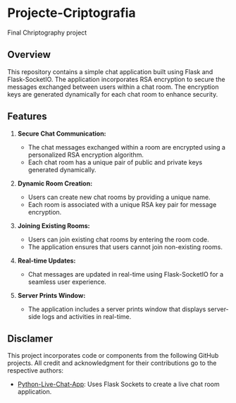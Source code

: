 # Projecte-Criptografia
Final Chriptography project

## Overview

This repository contains a simple chat application built using Flask and Flask-SocketIO. The application incorporates RSA encryption to secure the messages exchanged between users within a chat room. The encryption keys are generated dynamically for each chat room to enhance security.

## Features

1. **Secure Chat Communication:**
   - The chat messages exchanged within a room are encrypted using a personalized RSA encryption algorithm.
   - Each chat room has a unique pair of public and private keys generated dynamically.

2. **Dynamic Room Creation:**
   - Users can create new chat rooms by providing a unique name.
   - Each room is associated with a unique RSA key pair for message encryption.

3. **Joining Existing Rooms:**
   - Users can join existing chat rooms by entering the room code.
   - The application ensures that users cannot join non-existing rooms.

4. **Real-time Updates:**
   - Chat messages are updated in real-time using Flask-SocketIO for a seamless user experience.

5. **Server Prints Window:**
   - The application includes a server prints window that displays server-side logs and activities in real-time.

## Disclamer

This project incorporates code or components from the following GitHub projects. All credit and acknowledgment for their contributions go to the respective authors:

- [Python-Live-Chat-App](https://github.com/techwithtim/Python-Live-Chat-App):
Uses Flask Sockets to create a live chat room application.


